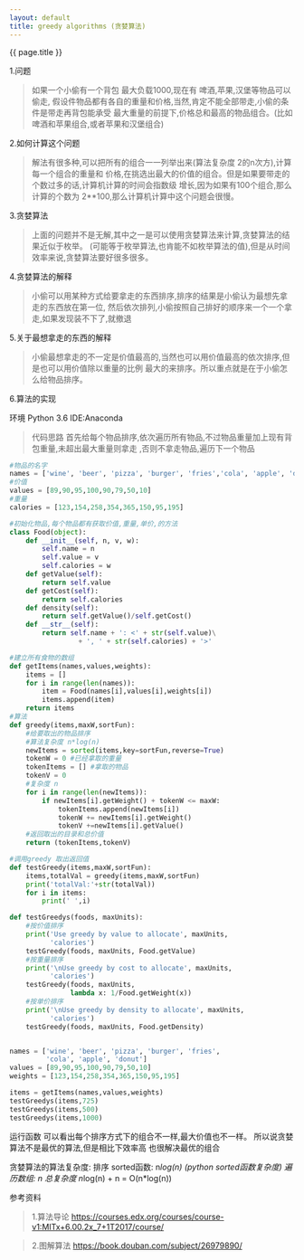 ```yaml
---
layout: default
title: greedy algorithms (贪婪算法)
---
```

{{ page.title }}

1.问题
>如果一个小偷有一个背包 最大负载1000,现在有 啤酒,苹果,汉堡等物品可以偷走,
假设件物品都有各自的重量和价格,当然,肯定不能全部带走,小偷的条件是带走再背包能承受
最大重量的前提下,价格总和最高的物品组合。(比如啤酒和苹果组合,或者苹果和汉堡组合)


2.如何计算这个问题
>解法有很多种,可以把所有的组合一一列举出来(算法复杂度 2的n次方),计算每一个组合的重量和
价格,在挑选出最大的价值的组合。但是如果要带走的个数过多的话,计算机计算的时间会指数级
增长,因为如果有100个组合,那么计算的个数为 2**100,那么计算机计算中这个问题会很慢。

3.贪婪算法
>上面的问题并不是无解,其中之一是可以使用贪婪算法来计算,贪婪算法的结果近似于枚举。
(可能等于枚举算法,也肯能不如枚举算法的值),但是从时间效率来说,贪婪算法要好很多很多。

4.贪婪算法的解释

>小偷可以用某种方式给要拿走的东西排序,排序的结果是小偷认为最想先拿走的东西放在第一位,
然后依次排列,小偷按照自己排好的顺序来一个一个拿走,如果发现装不下了,就撤退

5.关于最想拿走的东西的解释

>小偷最想拿走的不一定是价值最高的,当然也可以用价值最高的依次排序,但是也可以用价值除以重量的比例
最大的来排序。所以重点就是在于小偷怎么给物品排序。

6.算法的实现

环境 Python 3.6 IDE:Anaconda

>代码思路
首先给每个物品排序,依次遍历所有物品,不过物品重量加上现有背包重量,未超出最大重量则拿走
,否则不拿走物品,遍历下一个物品

```python
#物品的名字
names = ['wine', 'beer', 'pizza', 'burger', 'fries','cola', 'apple', 'donut', 'cake']
#价值
values = [89,90,95,100,90,79,50,10]
#重量
calories = [123,154,258,354,365,150,95,195]

#初始化物品,每个物品都有获取价值,重量,单价,的方法
class Food(object):
    def __init__(self, n, v, w):
        self.name = n
        self.value = v
        self.calories = w
    def getValue(self):
        return self.value
    def getCost(self):
        return self.calories
    def density(self):
        return self.getValue()/self.getCost()
    def __str__(self):
        return self.name + ': <' + str(self.value)\
                 + ', ' + str(self.calories) + '>'

#建立所有食物的数组
def getItems(names,values,weights):
    items = []
    for i in range(len(names)):
        item = Food(names[i],values[i],weights[i])
        items.append(item)
    return items
#算法
def greedy(items,maxW,sortFun):
    #给要取出的物品排序
    #算法复杂度 n*log(n)
    newItems = sorted(items,key=sortFun,reverse=True)
    tokenW = 0 #已经拿取的重量
    tokenItems = [] #拿取的物品
    tokenV = 0
    #复杂度 n
    for i in range(len(newItems)):
        if newItems[i].getWeight() + tokenW <= maxW:
            tokenItems.append(newItems[i])
            tokenW += newItems[i].getWeight()
            tokenV +=newItems[i].getValue()
    #返回取出的目录和总价值
    return (tokenItems,tokenV)

#调用greedy 取出返回值
def testGreedy(items,maxW,sortFun):
    items,totalVal = greedy(items,maxW,sortFun)
    print('totalVal:'+str(totalVal))
    for i in items:
        print(' ',i)

def testGreedys(foods, maxUnits):
    #按价值排序
    print('Use greedy by value to allocate', maxUnits,
          'calories')
    testGreedy(foods, maxUnits, Food.getValue)
    #按重量排序
    print('\nUse greedy by cost to allocate', maxUnits,
          'calories')
    testGreedy(foods, maxUnits,
               lambda x: 1/Food.getWeight(x))
    #按单价排序
    print('\nUse greedy by density to allocate', maxUnits,
          'calories')
    testGreedy(foods, maxUnits, Food.getDensity)


names = ['wine', 'beer', 'pizza', 'burger', 'fries',
         'cola', 'apple', 'donut']
values = [89,90,95,100,90,79,50,10]
weights = [123,154,258,354,365,150,95,195]

items = getItems(names,values,weights)
testGreedys(items,725)
testGreedys(items,500)
testGreedys(items,1000)

```

运行函数 可以看出每个排序方式下的组合不一样,最大价值也不一样。
所以说贪婪算法不是最优的算法,但是相比下效率高 也很解决最优的组合


贪婪算法的算法复杂度:
    排序 sorted函数: n*log(n) (python sorted函数复杂度)
    遍历数组: n
    总复杂度 n*log(n) + n = O(n*log(n))

参考资料
>1.算法导论 https://courses.edx.org/courses/course-v1:MITx+6.00.2x_7+1T2017/course/

>2.图解算法 https://book.douban.com/subject/26979890/